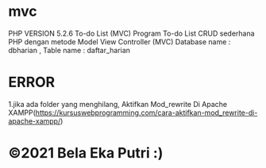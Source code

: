 # mvc
PHP VERSION 5.2.6
To-do List (MVC)
Program To-do List CRUD sederhana PHP dengan metode Model View Controller (MVC)
      Database name : dbharian ,
Table name    : daftar_harian

# ERROR
1.jika ada folder yang menghilang, Aktifkan Mod_rewrite Di Apache XAMPP(https://kursuswebprogramming.com/cara-aktifkan-mod_rewrite-di-apache-xampp/)


# &copy;2021 Bela Eka Putri :)
